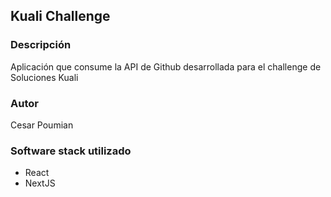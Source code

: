 ## Kuali Challenge

### Descripción

Aplicación que consume la API de Github desarrollada para el challenge de Soluciones Kuali

### Autor

Cesar Poumian

### Software stack utilizado

- React
- NextJS
